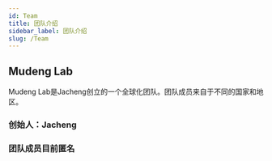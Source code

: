 ```yaml
---
id: Team
title: 团队介绍
sidebar_label: 团队介绍
slug: /Team
---
```


## Mudeng Lab
Mudeng Lab是Jacheng创立的一个全球化团队。团队成员来自于不同的国家和地区。

###  创始人：Jacheng
###  团队成员目前匿名